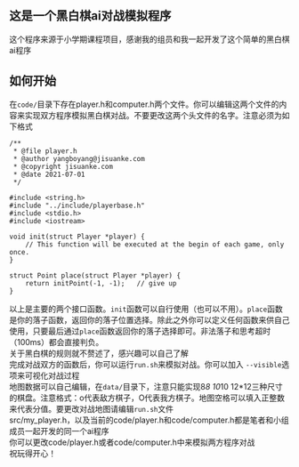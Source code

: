 ## 这是一个黑白棋ai对战模拟程序
这个程序来源于小学期课程项目，感谢我的组员和我一起开发了这个简单的黑白棋ai程序<br>
## 如何开始
在`code/`目录下存在player.h和computer.h两个文件。你可以编辑这两个文件的内容来实现双方程序模拟黑白棋对战。不要更改这两个头文件的名字。注意必须为如下格式<br>
```
/**
 * @file player.h
 * @author yangboyang@jisuanke.com
 * @copyright jisuanke.com
 * @date 2021-07-01
 */

#include <string.h>
#include "../include/playerbase.h"
#include <stdio.h>
#include <iostream>

void init(struct Player *player) {
	// This function will be executed at the begin of each game, only once.
}

struct Point place(struct Player *player) {
	return initPoint(-1, -1);   // give up
}
```
以上是主要的两个接口函数。`init`函数可以自行使用（也可以不用）。`place`函数是你的落子函数，返回你的落子位置选择。除此之外你可以定义任何函数来供自己使用，只要最后通过`place`函数返回你的落子选择即可。非法落子和思考超时（100ms）都会直接判负。<br>关于黑白棋的规则就不赘述了，感兴趣可以自己了解<br>
完成对战双方的函数后，你可以运行`run.sh`来模拟对战。你可以加入 `--visible`选项来可视化对战过程<br>
地图数据可以自己编辑，在`data/`目录下，注意只能实现8*8 10*10 12*12三种尺寸的棋盘。注意格式：o代表敌方棋子，O代表我方棋子。地图空格可以填入正整数来代表分值。要更改对战地图请编辑`run.sh`文件<br>
src/my_player.h，以及当前的code/player.h和code/computer.h都是笔者和小组成员一起开发的同一个ai程序<br>你可以更改code/player.h或者code/computer.h中来模拟两方程序对战<br>
祝玩得开心！

